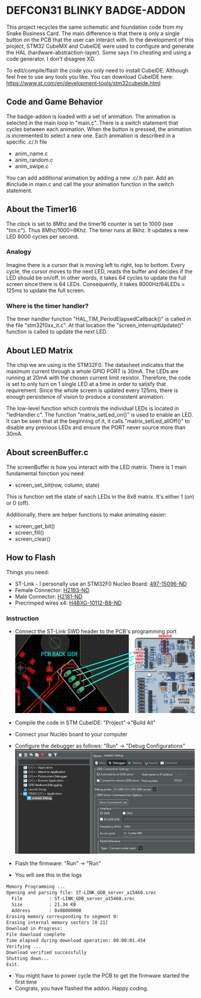 # DEFCON31 BLINKY BADGE-ADDON
This project recycles the same schematic and foundation code from my Snake Business Card. The main difference is that there is only a single button on the PCB that the user can interact with. In the development of this project, STM32 CubeMX and CubeIDE were used to configure and generate the HAL (hardware-abstraction-layer). Some says I'm cheating and using a code generator. I don't disagree XD.

To edit/compile/flash the code you only need to install CubeIDE. Although feel free to use any tools you like. 
You can download CubeIDE here: https://www.st.com/en/development-tools/stm32cubeide.html

## Code and Game Behavior
The badge-addon is loaded with a set of animation. The animation is selected in the main loop in "main.c". There is a switch statement that cycles between each animation. When the button is pressed, the animation is incremented to select a new one. Each animation is described in a specific .c/.h file
* anim_name.c 
* anim_random.c
* anim_swipe.c

You can add additional animation by adding a new .c/.h pair. Add an #include in main.c and call the your animation function in the switch statement.

## About the Timer16
The clock is set to 8Mhz and the timer16 counter is set to 1000 (see "tim.c"). Thus 8Mhz/1000=8Khz.
The timer runs at 8khz. It updates a new LED 8000 cycles per second. 

### Analogy
Imagine there is a cursor that is moving left to right, top to bottom. Every cycle, the cursor moves to the next LED, reads the buffer and decides if the LED should be on/off. In other words, it takes 64 cycles to update the full screen since there is 64 LEDs. Consequently, it takes 8000Hz/64LEDs = 125ms to update the full screen.

### Where is the timer handler?
The timer handler function "HAL_TIM_PeriodElapsedCallback()" is called in the file "stm32f0xx_it.c". At that location the "screen_interruptUpdate()" function is called to update the next LED.

## About LED Matrix
The chip we are using is the STM32F0. The datasheet indicates that the maximum current through a whole GPIO PORT is 30mA. The LEDs are running at 20mA with the chosen current limit resistor. Therefore, the code is set to only turn on 1 single LED at a time in order to satisfy that requirement. Since the whole screen is updated every 125ms, there is enough persistence of vision to produce a consistent animation.

The low-level function which controls the individual LEDs is located in "ledHandler.c". The function 
"matrix_setLed_on()" is used to enable an LED. It can be seen that at the beginning of it, it calls "matrix_setLed_allOff()" to disable any previous LEDs and ensure the PORT never source more than 30mA.

## About screenBuffer.c
The screenBuffer is how you interact with the LED matrix. There is 1 main fundamental fonction you need:
* screen_set_bit(row, column, state)

This is function set the state of each LEDs in the 8x8 matrix. It's either 1 (on) or 0 (off).

Additionally, there are helper functions to make animating easier:
* screen_get_bit()
* screen_fill()	
* screen_clear()

## How to Flash
Things you need:
* ST-Link - I personally use an STM32F0 Nucleo Board: [497-15096-ND](https://www.digikey.ca/en/products/detail/stmicroelectronics/NUCLEO-F072RB/5047984)
* Female Connector: [H2193-ND](https://www.digikey.ca/en/products/detail/hirose-electric-co-ltd/DF13-4P-1-25DSA/241767?s=N4IgTCBcDaIBJgIwE4DMBaAcgERAXQF8g)
* Male Connector: [H2181-ND](https://www.digikey.ca/en/products/detail/hirose-electric-co-ltd/DF13-4S-1-25C/241750)
* Precrimped wires x4: [H4BXG-10112-B8-ND](https://www.digikey.ca/en/products/detail/hirose-electric-co-ltd/H4BXG-10112-B8/426117)

### Instruction
* Connect the ST-Link SWD header to the PCB's programming port
![connection](img/stLink.jpg)

* Compile the code in STM CubeIDE: "Project"->"Build All"
* Connect your Nucleo board to your computer
* Configure the debugger as follows: "Run" -> "Debug Configurations"
![connection](img/debugConfig.png)
* Flash the firmware: "Run" -> "Run"
* You will see this in the logs
```
Memory Programming ...
Opening and parsing file: ST-LINK_GDB_server_a15460.srec
  File          : ST-LINK_GDB_server_a15460.srec
  Size          : 21.34 KB 
  Address       : 0x08000000 
Erasing memory corresponding to segment 0:
Erasing internal memory sectors [0 21]
Download in Progress:
File download complete
Time elapsed during download operation: 00:00:01.454
Verifying ...
Download verified successfully 
Shutting down...
Exit.
```
* You might have to power cycle the PCB to get the firmware started the first time
* Congrats, you have flashed the addon. Happy coding.